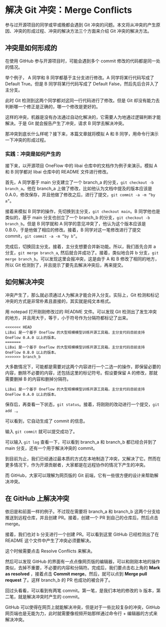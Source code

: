 # 解决 Git 冲突：Merge Conflicts

参与过开源项目的同学或早或晚都会遇到 Git 冲突的问题。本文将从冲突的产生原因、冲突的形成过程、冲突的解决方法三个方面来介绍 Git 冲突的解决方法。

## 冲突是如何形成的

在使用 GitHub 参与开源项目时，可能会遇到多个 commit 修改的代码都是同一处的情况。

举个例子， A 同学和 B 同学都基于主分支进行修改。A 同学将某行代码写成了 Default True。但是 B 同学将某行代码写成了 Default False，然后先后合并入了主分支。

此时 Git 检测到这两个同学都对这同一行代码进行了修改。但是 Git 却没有能力去判断哪一个修正是正确的，哪一个修改是更好的。

这样的冲突，机器是没有办法通过自动化解决的，它需要人为地通过逻辑判断才能解决。于是 Git 就会报告产生了冲突，请求 B 同学去解决冲突。

那冲突到底长什么样呢？接下来，本篇文章就将模拟 A 和 B 同学，用命令行演示一下冲突的形成过程。

### 实践：冲突是如何产生的

接下来，以开源项目 OneFlow 中的 libai 仓库中的文档作为例子来演示。模拟 A 和 B 同学都对 libai 仓库中的 README 文件进行修改。

首先，A 同学基于 main 分支建立了一个 branch_a 的分支，`git checkout -b branch_a`。他在 branch_a 上做了修改，比如他认为文档中提及的版本应该是 0.A.0，修改保存，并且他做了修改之后，进行了提交，`git commit -a -m “by a”`。

接着来模拟 B 同学的操作，先切换到主分支，`git checkout main`。B 同学他也是类似的，基于 main 分支也创立了一个 branch_b 的分支，`git checkout -b branch_b`。但是 B 同学就和 A 同学的意见冲突了，他认为这个版本应该是 0.B.0，于是他做了相应的修改。接着，B 同学对这一笔修改进行了提交 commit，`git commit -a -m “by b”`。

完成后，切换回主分支。接着，主分支想要合并新功能。所以，我们首先合并 a 分支，`git merge branch_a`, 然后就合并成功了。接着，类似地合并 b 分支，`git merge branch_b`。可以发现这里会报冲突，这是由于 A 和 B 修改了相同的地方，所以 Git 检测到了，并且提示了要先去解决冲突后，再来提交。

## 如何解决冲突

冲突产生了，那么就必须通过人为解决才能合并入分支。实际上，Git 检测和标记冲突的方式是非常朴素且直接的，其实就是纯文本格式。

用 notepad 打开刚刚修改过的 README 文件。可以发现 Git 检测出了发生冲突的地方，并且用大于，等于，小于符号作为分隔符都标记了出来。

```Text
<<<<<<< HEAD
LiBai 是一个基于 Oneflow 的大型规模模型训练开源工具箱，主分支代码目前支持 OneFlow 0.A.0 以上的版本。
=======
LiBai 是一个基于 Oneflow 的大型规模模型训练开源工具箱，主分支代码目前支持 OneFlow 0.B.0 以上的版本。
>>>>>>> branch_b
```

大多数情况下，可能都是需要对这两个内容进行一个二选一的操作，即保留必要的内容，删除不必要的内容，还包括这里的标记符号。假设要保留 A 的修改，那就需要删掉 B 的内容和删掉分隔符。

```Text
LiBai 是一个基于 Oneflow 的大型规模模型训练开源工具箱，主分支代码目前支持 OneFlow 0.A.0 以上的版本。
```

保存后，再查看一下状态，`git status`。接着，将刚刚的改动进行一个提交，`git add .`。

可以看到，它自动生成了 commit 的信息。

输入 `git commit` 就可以提交成功了。

可以输入 `git log` 查看一下，可以看到 branch_a 和 branch_b 都已经合并到了 main 分支，还有一个用于解决冲突的 commit。

到目前为止，我们已经通过最本质的方式在本地制造了冲突，又解决了它。然而在更多情况下，作为开源贡献者，大家都是在远程协作的情况下产生的冲突。

而 GitHub，大家可以理解为网页版的 Git 前端，它有一些很方便的设计来帮助解决冲突。

## 在 GitHub 上解决冲突

依旧是和前面一样的例子。不过现在需要将 branch_a 和 branch_b 这两个分支给推送到远程仓库，并且创建 PR。接着，创建一个 PR 到自己的仓库后，然后点击 merge。

接着，我们也对 b 分支进行一个创建 PR。可以看到这里 GitHub 已经检测出了在 README 这个文件中产生了冲突必须要解决。

这个时候需要点击 Resolve Conflicts 来解决。

然后可以发现 GitHub 的界面有一点点像网页版的编辑器，可以和刚刚本地的操作类似，去掉不重要，不必要的内容和分隔符。完成后，我们要点击右上角的 **Mark as resolved** ，接着点击 **Commit merge**。然后，就可以点到 **Merge pull request** 了。这样 branch_b 的 PR 也成功的被合并了。

回过头看看，可以看到有两笔 commit。第一笔，是我们本地的修改的 b 版本，第二笔，就是解决冲突时产生的 commit。

GitHub 可以使得在网页上就能解决冲突，但是对于一些比较复杂的冲突，GitHub 网页端也是无能为力，此时就需要像视频开始那样通过命令行 + 编辑器的方式来解决冲突。
